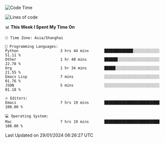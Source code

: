 <!--START_SECTION:waka-->
![Code Time](http://img.shields.io/badge/Code%20Time-1%2C779%20hrs%2052%20mins-blue)

![Lines of code](https://img.shields.io/badge/From%20Hello%20World%20I%27ve%20Written-287.6%20thousand%20lines%20of%20code-blue)

📊 **This Week I Spent My Time On** 

```text
🕑︎ Time Zone: Asia/Shanghai

💬 Programming Languages: 
Python                   3 hrs 44 mins       █████████████░░░░░░░░░░░░   51.11 % 
Other                    1 hr 40 mins        ██████░░░░░░░░░░░░░░░░░░░   22.78 % 
Org                      1 hr 34 mins        █████░░░░░░░░░░░░░░░░░░░░   21.55 % 
Emacs Lisp               7 mins              ░░░░░░░░░░░░░░░░░░░░░░░░░   01.76 % 
JSON                     5 mins              ░░░░░░░░░░░░░░░░░░░░░░░░░   01.18 % 

🔥 Editors: 
Emacs                    7 hrs 19 mins       █████████████████████████   100.00 % 

💻 Operating System: 
Mac                      7 hrs 19 mins       █████████████████████████   100.00 % 
```


 Last Updated on 29/01/2024 06:26:27 UTC
<!--END_SECTION:waka-->

